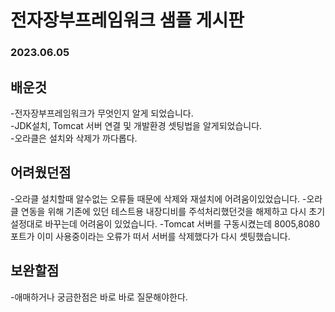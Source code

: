 # 전자장부프레임워크 샘플 게시판
### 2023.06.05

## 배운것
-전자장부프레임워크가 무엇인지 알게 되었습니다.  
-JDK설치, Tomcat 서버 연결 및 개발환경 셋팅법을 알게되었습니다.   
-오라클은 설치와 삭제가 까다롭다.

## 어려웠던점
-오라클 설치할때 알수없는 오류들 때문에 삭제와 재설치에 어려움이있었습니다.
-오라클 연동을 위해 기존에 있던 테스트용 내장디비를 주석처리했던것을 해제하고 다시 초기 설정대로 바꾸는데 어려움이 있었습니다.
-Tomcat 서버를 구동시켰는데 8005,8080 포트가 이미 사용중이라는 오류가 떠서 서버를 삭제했다가 다시 셋팅했습니다.

## 보완할점
-애매하거나 궁금한점은 바로 바로 질문해야한다.

